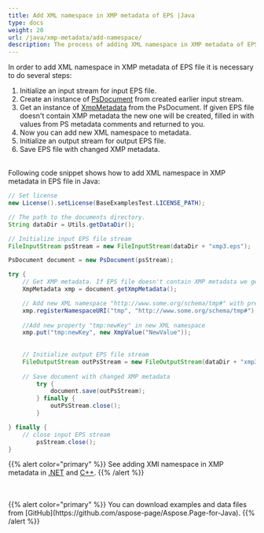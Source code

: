```yaml
---
title: Add XML namespace in XMP metadata of EPS |Java
type: docs
weight: 20
url: /java/xmp-metadata/add-namespace/
description: The process of adding XML namespace in XMP metadata of EPS with Aspose.Page for Java is explained and illustrated with the code snippets here.
---
```


<!--
{{% alert color="primary" %}} 

You can check the quality of Aspose.Page EPS to PDF conversion and view the results via free online <a nofollow href="https://products.aspose.app/page/conversion/eps-to-pdf">EPS to PDF Converter</a> {{% /alert %}}
-->

In order to add XML namespace in XMP metadata of EPS file it is necessary to do several steps:
1. Initialize an input stream for input EPS file.
2. Create an instance of [PsDocument](https://reference.aspose.com/page/java/com.aspose.eps/psdocument) from created earlier input stream.
3. Get an instance of [XmpMetadata](https://reference.aspose.com/page/java/com.aspose.eps.xmp/xmpmetadata) from the PsDocument. If given EPS file doesn't contain XMP metadata the new one
will be created, filled in with values from PS metadata comments and returned to you.
4. Now you can add new XML namespace to metadata.
5. Initialize an output stream for output EPS file.
6. Save EPS file with changed XMP metadata.

<br>Following code snippet shows how to add XML namespace in XMP metadata in EPS file in Java:
<br>
```Java
// Set license
new License().setLicense(BaseExamplesTest.LICENSE_PATH);

// The path to the documents directory.
String dataDir = Utils.getDataDir();

// Initialize input EPS file stream
FileInputStream psStream = new FileInputStream(dataDir + "xmp3.eps");

PsDocument document = new PsDocument(psStream);

try {
    // Get XMP metadata. If EPS file doesn't contain XMP metadata we get new one filled with values from PS metadata comments (%%Creator, %%CreateDate, %%Title etc)
    XmpMetadata xmp = document.getXmpMetadata();

    // Add new XML namespace "http://www.some.org/schema/tmp#" with prefix "tmp"
    xmp.registerNamespaceURI("tmp", "http://www.some.org/schema/tmp#");
    
    //Add new property "tmp:newKey" in new XML namespace
    xmp.put("tmp:newKey", new XmpValue("NewValue"));
    
    
    // Initialize output EPS file stream
    FileOutputStream outPsStream = new FileOutputStream(dataDir + "xmp3_changed.eps");
    
    // Save document with changed XMP metadata
		try {			
			document.save(outPsStream);
		} finally {
			outPsStream.close();
		}

} finally {
    // close input EPS stream
		psStream.close();
}
```
{{% alert color="primary" %}}
See adding XMl namespace in XMP metadata in [.NET](/page/net/xmp-metadata/add-namespace/) and [C++](/page/cpp/xmp-metadata/add-namespace/).
{{% /alert %}}

<!--
{{% alert color="primary" %}}
Evaluate EPS to PDF conversion online on our <a nofollow href="https://products.aspose.app/page/conversion/eps-to-pdf">EPS to PDF Converter</a>. You can convert several EPS files to PDF at once and dowload results in a few seconds.
 {{% /alert %}}
-->
<br>
<br>
{{% alert color="primary" %}}
You can download examples and data files from [GitHub](https://github.com/aspose-page/Aspose.Page-for-Java). {{% /alert %}} 